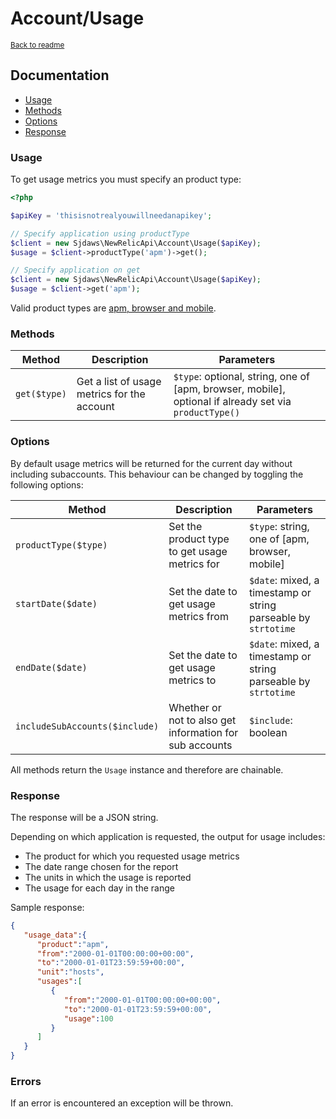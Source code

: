 # Account/Usage

<sup>[Back to readme](https://github.com/sjdaws/newrelic-api/blob/master/readme.md)</sup>

## Documentation

- [Usage](#usage)
- [Methods](#methods)
- [Options](#options)
- [Response](#response)

### Usage

To get usage metrics you must specify an product type:

```php
<?php

$apiKey = 'thisisnotrealyouwillneedanapikey';

// Specify application using productType
$client = new Sjdaws\NewRelicApi\Account\Usage($apiKey);
$usage = $client->productType('apm')->get();

// Specify application on get
$client = new Sjdaws\NewRelicApi\Account\Usage($apiKey);
$usage = $client->get('apm');
```

Valid product types are [apm, browser and mobile](https://docs.newrelic.com/docs/apis/rest-api-v2/account-examples-v2/retrieving-account-usage-metrics-rest-api#product_names).

### Methods

|Method|Description|Parameters|
|---|---|---|
|`get($type)`|Get a list of usage metrics for the account|`$type`: optional, string, one of [apm, browser, mobile], optional if already set via `productType()`|

### Options

By default usage metrics will be returned for the current day without including subaccounts. This behaviour can be changed by toggling the following options:

|Method|Description|Parameters|
|---|---|---|
|`productType($type)`|Set the product type to get usage metrics for|`$type`: string, one of [apm, browser, mobile]|
|`startDate($date)`|Set the date to get usage metrics from|`$date`: mixed, a timestamp or string parseable by `strtotime`|
|`endDate($date)`|Set the date to get usage metrics to|`$date`: mixed, a timestamp or string parseable by `strtotime`|
|`includeSubAccounts($include)`|Whether or not to also get information for sub accounts|`$include`: boolean|

All methods return the `Usage` instance and therefore are chainable.

### Response

The response will be a JSON string.

Depending on which application is requested, the output for usage includes:
* The product for which you requested usage metrics
* The date range chosen for the report
* The units in which the usage is reported
* The usage for each day in the range

Sample response:
```json
{
   "usage_data":{
      "product":"apm",
      "from":"2000-01-01T00:00:00+00:00",
      "to":"2000-01-01T23:59:59+00:00",
      "unit":"hosts",
      "usages":[
         {
            "from":"2000-01-01T00:00:00+00:00",
            "to":"2000-01-01T23:59:59+00:00",
            "usage":100
         }
      ]
   }
}
```

### Errors

If an error is encountered an exception will be thrown.

